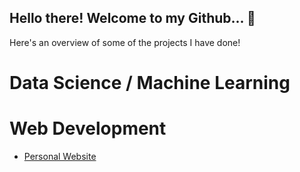 ## Hello there! Welcome to my Github... :boy:
Here's an overview of some of the projects I have done!

# Data Science / Machine Learning


# Web Development
* [Personal Website](alvanli.github.io)

